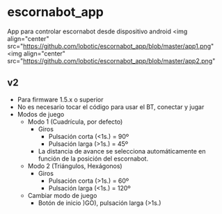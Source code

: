 # escornabot_app
App para controlar escornabot desde dispositivo android
<img align="center"  src="https://github.com/lobotic/escornabot_app/blob/master/app1.png"
<img align="center"  src="https://github.com/lobotic/escornabot_app/blob/master/app2.png"
## v2
 * Para firmware 1.5.x o superior
 * No es necesario tocar el código para usar el BT, conectar y jugar
 * Modos de juego
    * Modo 1 (Cuadrícula, por defecto)
      * Giros
        * Pulsación corta (<1s.) = 90º
        * Pulsación larga (>1s.) = 45º
      * La distancia de avance se selecciona automáticamente en función de la posición del escornabot.
    * Modo 2 (Triángulos, Hexágonos)
      * Giros
        * Pulsación corta (>1s.) = 60º
        * Pulsación larga (<1s.) = 120º
     * Cambiar modo de juego
        * Botón de inicio )GO), pulsación larga (>1s.)
